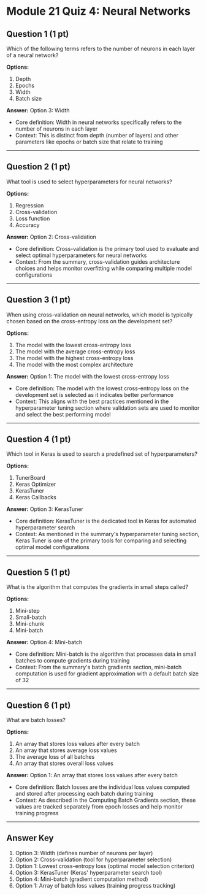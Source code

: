 # Module 21 Quiz 4: Neural Networks

## Question 1 (1 pt)
Which of the following terms refers to the number of neurons in each layer of a neural network?

**Options:**
1. Depth
2. Epochs
3. Width
4. Batch size

**Answer:** Option 3: Width
- Core definition: Width in neural networks specifically refers to the number of neurons in each layer
- Context: This is distinct from depth (number of layers) and other parameters like epochs or batch size that relate to training

---

## Question 2 (1 pt)
What tool is used to select hyperparameters for neural networks?

**Options:**
1. Regression
2. Cross-validation
3. Loss function
4. Accuracy

**Answer:** Option 2: Cross-validation
- Core definition: Cross-validation is the primary tool used to evaluate and select optimal hyperparameters for neural networks
- Context: From the summary, cross-validation guides architecture choices and helps monitor overfitting while comparing multiple model configurations

---

## Question 3 (1 pt)
When using cross-validation on neural networks, which model is typically chosen based on the cross-entropy loss on the development set?

**Options:**
1. The model with the lowest cross-entropy loss
2. The model with the average cross-entropy loss
3. The model with the highest cross-entropy loss
4. The model with the most complex architecture

**Answer:** Option 1: The model with the lowest cross-entropy loss
- Core definition: The model with the lowest cross-entropy loss on the development set is selected as it indicates better performance
- Context: This aligns with the best practices mentioned in the hyperparameter tuning section where validation sets are used to monitor and select the best performing model

---

## Question 4 (1 pt)
Which tool in Keras is used to search a predefined set of hyperparameters?

**Options:**
1. TunerBoard
2. Keras Optimizer
3. KerasTuner
4. Keras Callbacks

**Answer:** Option 3: KerasTuner
- Core definition: KerasTuner is the dedicated tool in Keras for automated hyperparameter search
- Context: As mentioned in the summary's hyperparameter tuning section, Keras Tuner is one of the primary tools for comparing and selecting optimal model configurations

---

## Question 5 (1 pt)
What is the algorithm that computes the gradients in small steps called?

**Options:**
1. Mini-step
2. Small-batch
3. Mini-chunk
4. Mini-batch

**Answer:** Option 4: Mini-batch
- Core definition: Mini-batch is the algorithm that processes data in small batches to compute gradients during training
- Context: From the summary's batch gradients section, mini-batch computation is used for gradient approximation with a default batch size of 32

---

## Question 6 (1 pt)
What are batch losses?

**Options:**
1. An array that stores loss values after every batch
2. An array that stores average loss values
3. The average loss of all batches
4. An array that stores overall loss values

**Answer:** Option 1: An array that stores loss values after every batch
- Core definition: Batch losses are the individual loss values computed and stored after processing each batch during training
- Context: As described in the Computing Batch Gradients section, these values are tracked separately from epoch losses and help monitor training progress

---

## Answer Key
1. Option 3: Width (defines number of neurons per layer)
2. Option 2: Cross-validation (tool for hyperparameter selection)
3. Option 1: Lowest cross-entropy loss (optimal model selection criterion)
4. Option 3: KerasTuner (Keras' hyperparameter search tool)
5. Option 4: Mini-batch (gradient computation method)
6. Option 1: Array of batch loss values (training progress tracking)